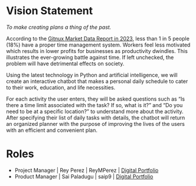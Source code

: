 # **Vision Statement**

_To make creating plans a thing of the past._

According to the [Gitnux Market Data Report in 2023](https://blog.gitnux.com/time-management-statistics/#:~:text=82%25%20of%20people%20don%27t%20have%20a%20time%20management%20system&text=It%27s%20a%20proven%20method%20of,matrix%20and%20the%20Pomodoro%20method.), less than 1 in 5 people (18%) have a proper time management system. Workers feel less motivated which results in lower profits for businesses as productivity dwindles. This illustrates the ever-growing battle against time. If left unchecked, the problem will have detrimental effects on society.

Using the latest technology in Python and artificial intelligence, we will create an interactive chatbot that makes a personal daily schedule to cater to their work, education, and life necessities. 

For each activity the user enters, they will be asked questions such as “Is there a time limit associated with the task? If so, what is it?” and “Do you need to be at a specific location?” to understand more about the activity. After specifying their list of daily tasks with details, the chatbot will return an organized planner with the purpose of improving the lives of the users with an efficient and convenient plan.

# **Roles**

- Project Manager | Rey Perez | ReyMPerez | [Digital Portfolio](https://www.codermerlin.academy/users/rey-perez/Digital%20Portfolio/index.html)
- Product Manager | Sai Paladugu | saip9 | [Digital Portfolio](https://www.codermerlin.academy/users/sri-nagasai-siva-paladugu/Digital%20Portfolio/index.html)
